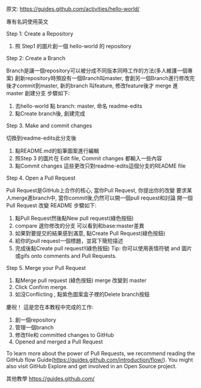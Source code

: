 原文: https://guides.github.com/activities/hello-world/

專有名詞使用英文

Step 1: Create a Repository
1. 照 Step1 的圖片創一個 hello-world 的 repository

Step 2: Create a Branch

Branch是讓一個repository可以被分成不同版本同時工作的方法(多人維護一個專案)
創新repository時預設有一個Branch叫master, 會創另一個Branch進行修改完後才commit到master, 
新的branch 叫feature, 修改feature後才 merge 進 master
創建分支 步驟如下:
1. 去hello-world 點 branch: master, 命名 readme-edits
2. 點Create branch後, 創建完成

Step 3. Make and commit changes

切換到readme-edits此分支後
1. 點README.md的鉛筆圖案進行編輯
2. 照Step 3 的圖片在 Edit file, Commit changes 都輸入一些內容
3. 點Commit changes 
這些更改只對readme-edits這個分支的README file

Step 4. Open a Pull Request

Pull Request是GitHub上合作的核心, 當你Pull Request, 你提出你的改變
要求某人merge進branch中, 當你commit後,仍然可以開一個pull request和討論
開一個 Pull Request 改變 README 步驟如下:
1. 點Pull Request然後點New pull request(綠色按鈕)
2. compare 選你修改的分支 可以看到和base:master差異
3. 如果對要提交的結果感到滿意, 點Create Pull Request(綠色按鈕)
4. 給你的pull request一個標題，並寫下簡短描述
5. 完成後點Create pull request!(綠色按鈕)
Tip: 你可以使用表情符號 and 圖片或gifs onto comments and Pull Requests.

Step 5. Merge your Pull Request

1. 點Merge pull request (綠色按鈕) merge 改變到 master
2. Click Confirm merge.
3. 如沒Conflicting , 點紫色圖案盒子裡的Delete branch按鈕


慶祝！
這是您在本教程中完成的工作:
1. 創一個repository
2. 管理一個branch
3. 修改file和 committed changes to GitHub
4. Opened and merged a Pull Request

To learn more about the power of Pull Requests, we recommend reading the 
GitHub flow Guide(https://guides.github.com/introduction/flow/). 
You might also visit GitHub Explore and get involved in an Open Source project.

其他教學 https://guides.github.com/



















